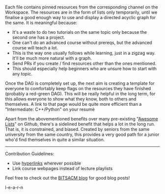 Each file contains pinned resources from the corresponding channel on the Workspace.
The resources are in the form of lists only temporarily, until we finalise a good enough way to use and display a directed acyclic graph for the same. It is meaningful because:
* It's a waste to do two tutorials on the same topic only because the second one has a project.
* One can't do an advanced course without prereqs, but the advanced course will teach a lot.
* This is the way one usually follows while learning, just in a zigzag way. It'll be much more natural with a graph.
* Send PRs if you create / find resources other than the ones mentioned.
* This should especially help beginners who are unsure how to start with any topic.

Once the DAG is completely set up, the next aim is creating a template for everyone to comfortably keep flags on the resources they have finished (probably a red-green DAG). This will be really helpful in the long term, for this allows everyone to show what they know, both to others and themselves. A link to that page would be quite more efficient than a "Intermediate: C++/Python" on your resumè

Apart from the abovementioned benefits over many pre-existing "[Awesome Lists](https://github.com/sindresorhus/awesome)" on Github, there's a sidelined benefit that helps a lot in the long run. That is, it is constrained, and biased. Created by seniors from the same university from the same country, this provides a very good path for a junior who'd find themselves in quite a similar situation.

------

Contribution Guidelines:
- Use [hyperlinks](https://github.com/bitsacm/Slack-Stock-DAG/) wherever possible
- Link course webpages instead of lecture playlists

Feel free to check out the [BITSACM blog](https://blog.bitsacm.in) for good blog posts!

l-e-a-r-n
